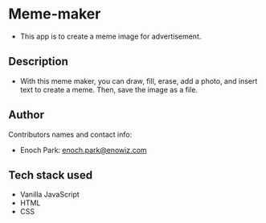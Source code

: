 # Meme-maker

- This app is to create a meme image for advertisement.

## Description
- With this meme maker, you can draw, fill, erase, add a photo, and insert text to create a meme. Then, save the image as a file.

## Author

Contributors names and contact info:

- Enoch Park: enoch.park@enowiz.com

## Tech stack used

- Vanilla JavaScript
- HTML
- CSS
